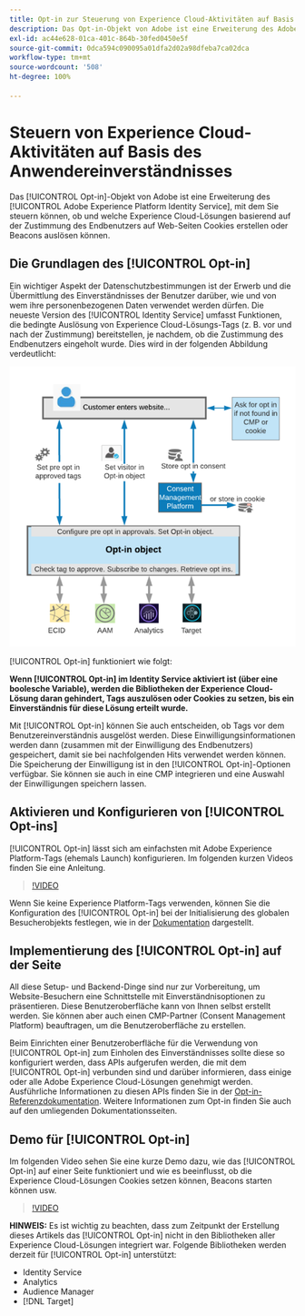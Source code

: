 ```yaml
---
title: Opt-in zur Steuerung von Experience Cloud-Aktivitäten auf Basis des Benutzereinverständnisses
description: Das Opt-in-Objekt von Adobe ist eine Erweiterung des Adobe Experience Platform Identity Service, mit dem Sie steuern können, ob und welche Experience Cloud-Lösungen basierend auf der Zustimmung des Endbenutzers auf Web-Seiten Cookies erstellen oder Beacons auslösen können.
exl-id: ac44e628-01ca-401c-864b-30fed0450e5f
source-git-commit: 0dca594c090095a01dfa2d02a98dfeba7ca02dca
workflow-type: tm+mt
source-wordcount: '508'
ht-degree: 100%

---
```


# Steuern von Experience Cloud-Aktivitäten auf Basis des Anwendereinverständnisses

Das [!UICONTROL Opt-in]-Objekt von Adobe ist eine Erweiterung des [!UICONTROL Adobe Experience Platform Identity Service], mit dem Sie steuern können, ob und welche Experience Cloud-Lösungen basierend auf der Zustimmung des Endbenutzers auf Web-Seiten Cookies erstellen oder Beacons auslösen können.

## Die Grundlagen des [!UICONTROL Opt-in]

Ein wichtiger Aspekt der Datenschutzbestimmungen ist der Erwerb und die Übermittlung des Einverständnisses der Benutzer darüber, wie und von wem ihre personenbezogenen Daten verwendet werden dürfen. Die neueste Version des [!UICONTROL Identity Service] umfasst Funktionen, die bedingte Auslösung von Experience Cloud-Lösungs-Tags (z. B. vor und nach der Zustimmung) bereitstellen, je nachdem, ob die Zustimmung des Endbenutzers eingeholt wurde. Dies wird in der folgenden Abbildung verdeutlicht:

![Abbildung der Funktionsweise von [!UICONTROL Opt-in] ](assets/opt-in.png)

[!UICONTROL Opt-in] funktioniert wie folgt:

**Wenn [!UICONTROL Opt-in] im Identity Service aktiviert ist (über eine boolesche Variable), werden die Bibliotheken der Experience Cloud-Lösung daran gehindert, Tags auszulösen oder Cookies zu setzen, bis ein Einverständnis für diese Lösung erteilt wurde.**

Mit [!UICONTROL Opt-in] können Sie auch entscheiden, ob Tags vor dem Benutzereinverständnis ausgelöst werden. Diese Einwilligungsinformationen werden dann (zusammen mit der Einwilligung des Endbenutzers) gespeichert, damit sie bei nachfolgenden Hits verwendet werden können. Die Speicherung der Einwilligung ist in den [!UICONTROL Opt-in]-Optionen verfügbar. Sie können sie auch in eine CMP integrieren und eine Auswahl der Einwilligungen speichern lassen.

## Aktivieren und Konfigurieren von [!UICONTROL Opt-ins]

[!UICONTROL Opt-in] lässt sich am einfachsten mit Adobe Experience Platform-Tags (ehemals Launch) konfigurieren. Im folgenden kurzen Videos finden Sie eine Anleitung.

>[!VIDEO](https://video.tv.adobe.com/v/40334/?quality=12&captions=ger)

Wenn Sie keine Experience Platform-Tags verwenden, können Sie die Konfiguration des [!UICONTROL Opt-in] bei der Initialisierung des globalen Besucherobjekts festlegen, wie in der [Dokumentation](https://experienceleague.adobe.com/docs/id-service/using/implementation/opt-in-service/getting-started.html?lang=de) dargestellt.

## Implementierung des [!UICONTROL Opt-in] auf der Seite

All diese Setup- und Backend-Dinge sind nur zur Vorbereitung, um Website-Besuchern eine Schnittstelle mit Einverständnisoptionen zu präsentieren. Diese Benutzeroberfläche kann von Ihnen selbst erstellt werden. Sie können aber auch einen CMP-Partner (Consent Management Platform) beauftragen, um die Benutzeroberfläche zu erstellen.

Beim Einrichten einer Benutzeroberfläche für die Verwendung von [!UICONTROL Opt-in] zum Einholen des Einverständnisses sollte diese so konfiguriert werden, dass APIs aufgerufen werden, die mit dem [!UICONTROL Opt-in] verbunden sind und darüber informieren, dass einige oder alle Adobe Experience Cloud-Lösungen genehmigt werden. Ausführliche Informationen zu diesen APIs finden Sie in der [Opt-in-Referenzdokumentation](https://experienceleague.adobe.com/docs/id-service/using/implementation/opt-in-service/api.html?lang=de). Weitere Informationen zum Opt-in finden Sie auch auf den umliegenden Dokumentationsseiten.

## Demo für [!UICONTROL Opt-in]

Im folgenden Video sehen Sie eine kurze Demo dazu, wie das [!UICONTROL Opt-in] auf einer Seite funktioniert und wie es beeinflusst, ob die Experience Cloud-Lösungen Cookies setzen können, Beacons starten können usw.

>[!VIDEO](https://video.tv.adobe.com/v/40339/?quality=12&captions=ger)

**HINWEIS:** Es ist wichtig zu beachten, dass zum Zeitpunkt der Erstellung dieses Artikels das [!UICONTROL Opt-in] nicht in den Bibliotheken aller Experience Cloud-Lösungen integriert war. Folgende Bibliotheken werden derzeit für [!UICONTROL Opt-in] unterstützt:

* Identity Service
* Analytics
* Audience Manager
* [!DNL Target]
